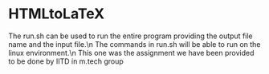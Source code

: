 # HTMLtoLaTeX
The run.sh can be used to run the entire program providing the output file name and the input file.\n
The commands in run.sh will be able to run on the linux environment.\n
This one was the assignment we have been provided to be done by IITD in m.tech group
